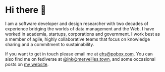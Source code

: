 # Hi there 👋

I am a software developer and design researcher with two decades of experience bridging
the worlds of data management and the Web. I have worked in academia, startups,
corporations and government. I work best as a member of agile, highly
collaborative teams that focus on knowledge sharing and a commitment to
sustainability.

If you want to get in touch please email me at [ehs@pobox.com]. You can also find me on fediverse at [\@ink@merveilles.town], and some occasional posts on [my website].

[\@ink@merveilles.town]: https://merveilles.town/eink
[ehs@pobox.com]: mailto:ehs@pobox.com
[my website]: https://inkdroid.org
